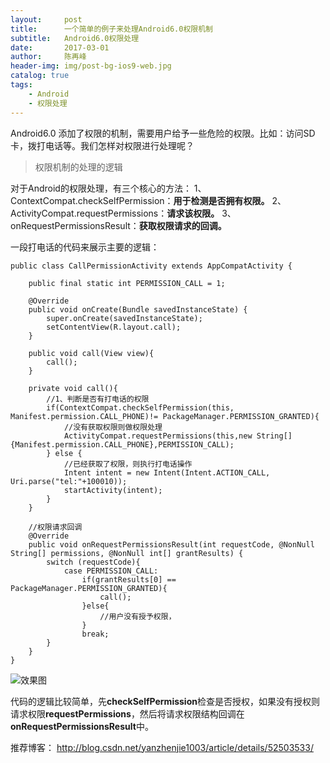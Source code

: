 ```yaml
---
layout:     post
title:      一个简单的例子来处理Android6.0权限机制
subtitle:   Android6.0权限处理
date:       2017-03-01
author:     陈再峰
header-img: img/post-bg-ios9-web.jpg
catalog: true
tags:
    - Android
    - 权限处理
---
```


Android6.0 添加了权限的机制，需要用户给予一些危险的权限。比如：访问SD卡，拨打电话等。我们怎样对权限进行处理呢？


>权限机制的处理的逻辑

对于Android的权限处理，有三个核心的方法：
1、ContextCompat.checkSelfPermission：**用于检测是否拥有权限。**
2、ActivityCompat.requestPermissions：**请求该权限。**
3、onRequestPermissionsResult：**获取权限请求的回调。**

一段打电话的代码来展示主要的逻辑：
```
public class CallPermissionActivity extends AppCompatActivity {

    public final static int PERMISSION_CALL = 1;

    @Override
    public void onCreate(Bundle savedInstanceState) {
        super.onCreate(savedInstanceState);
        setContentView(R.layout.call);
    }

    public void call(View view){
        call();
    }

    private void call(){
        //1、判断是否有打电话的权限
        if(ContextCompat.checkSelfPermission(this, Manifest.permission.CALL_PHONE)!= PackageManager.PERMISSION_GRANTED){
            //没有获取权限则做权限处理
            ActivityCompat.requestPermissions(this,new String[]{Manifest.permission.CALL_PHONE},PERMISSION_CALL);
        } else {
            //已经获取了权限，则执行打电话操作
            Intent intent = new Intent(Intent.ACTION_CALL, Uri.parse("tel:"+100010));
            startActivity(intent);
        }
    }

    //权限请求回调
    @Override
    public void onRequestPermissionsResult(int requestCode, @NonNull String[] permissions, @NonNull int[] grantResults) {
        switch (requestCode){
            case PERMISSION_CALL:
                if(grantResults[0] == PackageManager.PERMISSION_GRANTED){
                    call();
                }else{
                    //用户没有授予权限，
                }
                break;
        }
    }
}
```

![效果图](http://upload-images.jianshu.io/upload_images/1930161-e79cd8ac50da4b3c.png?imageMogr2/auto-orient/strip%7CimageView2/2/w/1240)

代码的逻辑比较简单，先**checkSelfPermission**检查是否授权，如果没有授权则请求权限**requestPermissions**，然后将请求权限结构回调在**onRequestPermissionsResult**中。



推荐博客：
http://blog.csdn.net/yanzhenjie1003/article/details/52503533/
